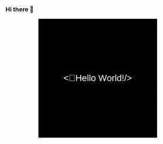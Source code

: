 ### Hi there 👋

<div align="center">
<img src="https://github.com/dulabdul/dulabdul/blob/main/welcome_greeting.gif?raw=true" align="center" height="325" />
</div>  
<!--
**dulabdul/dulabdul** is a ✨ _special_ ✨ repository because its `README.md` (this file) appears on your GitHub profile.


Here are some ideas to get you started:

- 🔭 I’m currently working on ...
- 🌱 I’m currently learning ...
- 👯 I’m looking to collaborate on ...
- 🤔 I’m looking for help with ...
- 💬 Ask me about ...
- 📫 How to reach me: ...
- 😄 Pronouns: ...
- ⚡ Fun fact: ...
  -->
  
# <div align="center">Developer Full Stack / Angular - NodeJS</div>

### <div align="center">🚧 My portfolio (thomascauquil.fr) redirects you here because i am updating it for 2023 🚧</div><br />
